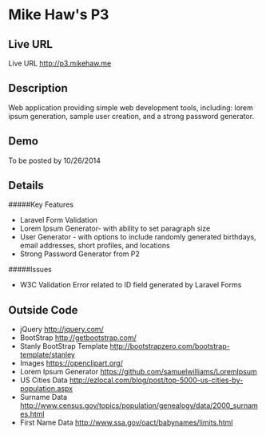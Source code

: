 # Mike Haw's P3

## Live URL
Live URL <http://p3.mikehaw.me>

## Description
Web application providing simple web development tools, including: lorem ipsum generation, sample user creation, and a strong password generator. 

## Demo
To be posted by 10/26/2014

## Details
#####Key Features
+ Laravel Form Validation
+ Lorem Ipsum Generator- with ability to set paragraph size
+ User Generator - with options to include randomly generated birthdays, email addresses, short profiles, and locations
+ Strong Password Generator from P2

#####Issues
+ W3C Validation Error related to ID field generated by Laravel Forms

## Outside Code
+ jQuery <http://jquery.com/>
+ BootStrap <http://getbootstrap.com/>
+ Stanly BootStrap Template <http://bootstrapzero.com/bootstrap-template/stanley>
+ Images <https://openclipart.org/>
+ Lorem Ipsum Generator <https://github.com/samuelwilliams/LoremIpsum>
+ US Cities Data <http://ezlocal.com/blog/post/top-5000-us-cities-by-population.aspx>
+ Surname Data <http://www.census.gov/topics/population/genealogy/data/2000_surnames.html>
+ First Name Data <http://www.ssa.gov/oact/babynames/limits.html>
